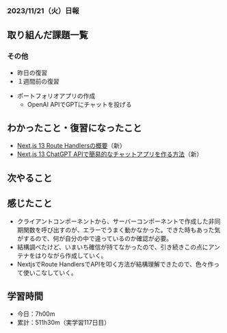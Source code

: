 ### 2023/11/21（火）日報
## 取り組んだ課題一覧

<!-- ### 11_Ruby_on_Rails
  - 001.2_railsでECサイトを作る
    - RailsでECサイトを作る 
      - プロモーションコード機能　確認待ち -> LGTM! -->
<!-- ### 13_Javascript
  - JavaScript Primer - 迷わないための入門書 #jsprimer
    - 第27章 ~ 第32章　完了 -->
<!-- ### 14_React
  - [【Next.js13】最新バージョンのNext.js13をマイクロブログ構築しながら基礎と本質を学ぶ講座 Udemy](https://www.udemy.com/course/nextjs13_learning_with_microblog) -->

### その他
<!-- - ブログ執筆
  - [Rails 「Action Mailer × Gmail × Heroku」でメール送信機能を実装する](https://tatsuki-ju.hatenablog.com/entry/2023/11/06/122248) -->
<!-- - 模写コーディング
  - [作って学ぶコーディング学習サイト](https://code-step.com/)
    - [【入門編】recipemenu](https://github.com/imahoritatsuki/copyingCoding/tree/main/introductory-recipemenu/output) -->
<!-- - 関連書籍
  - [Good Code, Bad Code ～持続可能な開発のためのソフトウェアエンジニア的思考](https://amzn.asia/d/7NzMcZp) -->
<!-- - 関連記事・動画
  - [初心者プログラマが犯しがちな過ち25選](https://qiita.com/rana_kualu/items/379eefb3a40c6b44cb92) -->
- 昨日の復習
- １週間前の復習
<!-- - ポートフォリオサイトの作成
  - NotionAPiを使ってブログ記事を取得する -->
- ポートフォリオアプリの作成
  - OpenAI APIでGPTにチャットを投げる

## わかったこと・復習になったこと
  - [Next.js 13 Route Handlersの概要](https://www.notion.so/Next-js-13-Route-Handlers-15924c8e51b44ecb936b900e660615a8?pvs=4)（新）
  - [Next.js 13 ChatGPT APIで簡易的なチャットアプリを作る方法](https://www.notion.so/Nextjs13-ChatGPT-API-659fbcf1321f4f2db1a39f945f52de67?pvs=4)（新）
  

## 次やること
  <!-- - 001.2_railsでECサイトを作る
    - RailsでECサイトを作る
  - 002_twitter_clone
    - Twitterクローンを作る
- 12_test
  - 002_RspecによるRailsテスト入門
  - 003_自動テスト
- 13_javascript
  - JavaScript Primer - 迷わないための入門書 #jsprimer
  - 課題:カレンダーをやる
  - 課題:ToDo Listをやる
- 14_React
  - 001_reactの公式チュートリアル
  - 001.1_モダンJavaScriptの基礎から始める挫折しないためのReact入門.
  - Reactに入門した人のためのもっとReactが楽しくなるステップアップコース完全版
  - 002_todo_list
  - 【Reactアプリ開発】3種類のReactアプリケーションを構築して、Reactの理解をさらに深めるステップアップ講座 | Udemy
  - ReactでTrelloクローンアプリケーションを作ってReactをマスターしよう！ | Udemy -->

## 感じたこと
- クライアントコンポーネントから、サーバーコンポーネントで作成した非同期関数を呼び出すのが、エラーでうまく動かなかった。できた時もあった気がするので、何が自分の中で違っているのか確認が必要。
- 結構調べたけど、いまいち確信が持てなかったので、引き続きこの点にアンテナをはりながら作成していく。
- NextjsでRoute HandlersでAPIを叩く方法が結構理解できたので、色々作って使いこなしていく。


## 学習時間
- 今日：7h00m
- 累計：511h30m（実学習117日目）

